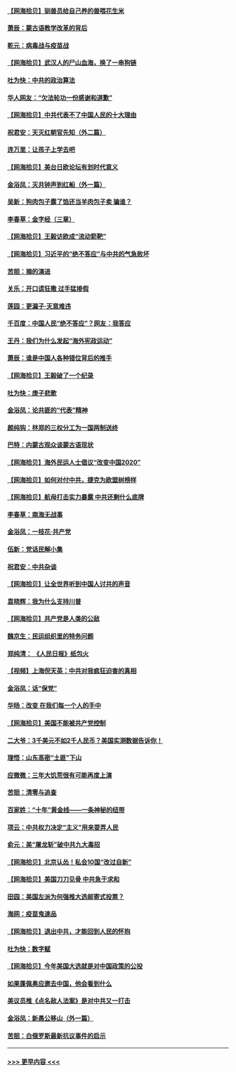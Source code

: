 #### [【网海拾贝】驯兽员给自己养的兽喂花生米](../pages/nsc993/n12393919.md?t=09110202) 
#### [萧辰：蒙古语教学改革的背后](../pages/nsc993/n12393677.md?t=09110202) 
#### [乾元：病毒战与疫苗战](../pages/nsc993/n12393107.md?t=09110202) 
#### [【网海拾贝】武汉人的尸山血海，换了一串狗链](../pages/nsc993/n12393043.md?t=09110202) 
#### [吐为快：中共的政治算法](../pages/nsc993/n12390506.md?t=09110202) 
#### [华人网友：“欠法轮功一份感谢和道歉”](../pages/nsc993/n12390098.md?t=09110202) 
#### [【网海拾贝】中共代表不了中国人民的十大理由](../pages/nsc993/n12388155.md?t=09110202) 
#### [祝君安：天灭红朝官先知（外二篇）](../pages/nsc993/n12387957.md?t=09110202) 
#### [连万里：让孩子上学去吧](../pages/nsc993/n12385309.md?t=09110202) 
#### [【网海拾贝】美台日欧论坛有划时代意义](../pages/nsc993/n12385232.md?t=09110202) 
#### [金浴凤：灭共钟声到红船（外一篇）](../pages/nsc993/n12385154.md?t=09110202) 
#### [吴新：狗肉包子露了馅还当羊肉包子卖 骗谁？](../pages/nsc993/n12385133.md?t=09110202) 
#### [李春草：金字经（三章）](../pages/nsc993/n12383691.md?t=09110202) 
#### [【网海拾贝】王毅访欧成“流动箭靶”](../pages/nsc993/n12383338.md?t=09110202) 
#### [【网海拾贝】习近平的“绝不答应”与中共的气急败坏](../pages/nsc993/n12382819.md?t=09110202) 
#### [苦胆：摘的演进](../pages/nsc993/n12382619.md?t=09110202) 
#### [关乐：开口谎狂撒 过手猛掺假](../pages/nsc993/n12382604.md?t=09110202) 
#### [莲园：更漏子‧天意难违](../pages/nsc993/n12382598.md?t=09110202) 
#### [千百度：中国人民“绝不答应”？网友：我答应](../pages/nsc993/n12382024.md?t=09110202) 
#### [王丹：我们为什么发起“海外宪政运动”](../pages/nsc993/n12380286.md?t=09110202) 
#### [萧辰：谁是中国人各种错位背后的推手](../pages/nsc993/n12379800.md?t=09110202) 
#### [【网海拾贝】王毅破了一个纪录](../pages/nsc993/n12379251.md?t=09110202) 
#### [吐为快：庚子悲歌](../pages/nsc993/n12378821.md?t=09110202) 
#### [金浴凤：论共匪的“代表”精神](../pages/nsc993/n12377546.md?t=09110202) 
#### [颜纯钩：林郑的三权分工为一国两制送终](../pages/nsc993/n12377306.md?t=09110202) 
#### [巴特：内蒙古观众谈蒙古语现状](../pages/nsc993/n12376923.md?t=09110202) 
#### [【网海拾贝】海外民运人士倡议“改变中国2020”](../pages/nsc993/n12376682.md?t=09110202) 
#### [【网海拾贝】如何对付中共，捷克为欧盟树榜样](../pages/nsc993/n12374209.md?t=09110202) 
#### [【网海拾贝】航母打击实力暴露 中共还剩什么底牌](../pages/nsc993/n12371825.md?t=09110202) 
#### [李春草：南海无战事](../pages/nsc993/n12371159.md?t=09110202) 
#### [金浴凤：一枝花·共产党](../pages/nsc993/n12368757.md?t=09110202) 
#### [伍新：党话民解小集](../pages/nsc993/n12366907.md?t=09110202) 
#### [祝君安：中共杂谈](../pages/nsc993/n12366076.md?t=09110202) 
#### [【网海拾贝】让全世界听到中国人讨共的声音](../pages/nsc993/n12365569.md?t=09110202) 
#### [袁晓辉：我为什么支持川普](../pages/nsc993/n12362670.md?t=09110202) 
#### [【网海拾贝】共产党是人类的公敌](../pages/nsc993/n12363182.md?t=09110202) 
#### [魏京生：民运组织里的特务问题](../pages/nsc993/n12363010.md?t=09110202) 
#### [郑纯清： 《人民日报》纸包火](../pages/nsc993/n12362706.md?t=09110202) 
#### [【视频】上海倪天英：中共对我疯狂迫害的真相](../pages/nsc993/n12356341.md?t=09110202) 
#### [金浴凤：话“保党”](../pages/nsc993/n12361867.md?t=09110202) 
#### [华旸：改变 在我们每一个人的手中](../pages/nsc993/n12361774.md?t=09110202) 
#### [【网海拾贝】美国不能被共产党控制](../pages/nsc993/n12360271.md?t=09110202) 
#### [二大爷：3千美元不如2千人民币？美国实测数据告诉你！](../pages/nsc993/n12358563.md?t=09110202) 
#### [理悟：山东高密“土匪”下山](../pages/nsc993/n12358535.md?t=09110202) 
#### [应微微：三年大饥荒很有可能再度上演](../pages/nsc993/n12358523.md?t=09110202) 
#### [苦胆：清零与追查](../pages/nsc993/n12358501.md?t=09110202) 
#### [百家姓：“十年”黄金线——一条神秘的纽带](../pages/nsc993/n12358319.md?t=09110202) 
#### [项云：中共权力决定“主义”用来耍弄人民](../pages/nsc993/n12358172.md?t=09110202) 
#### [俞元：美“屠龙斩”破中共九大毒招](../pages/nsc993/n12357822.md?t=09110202) 
#### [【网海拾贝】北京认怂！私会10国“改过自新”](../pages/nsc993/n12357784.md?t=09110202) 
#### [【网海拾贝】美国刀刀见骨 中共急于求和](../pages/nsc993/n12355511.md?t=09110202) 
#### [田园：美国左派为何强推大选邮寄式投票？](../pages/nsc993/n12352963.md?t=09110202) 
#### [海网：疫苗鬼速品](../pages/nsc993/n12354438.md?t=09110202) 
#### [【网海拾贝】退出中共，才能回到人民的怀抱](../pages/nsc993/n12352634.md?t=09110202) 
#### [吐为快：数字赋](../pages/nsc993/n12352317.md?t=09110202) 
#### [【网海拾贝】今年美国大选就是对中国政策的公投](../pages/nsc993/n12350973.md?t=09110202) 
#### [如果蓬佩奥应邀去中国，他会看到什么](../pages/nsc993/n12350945.md?t=09110202) 
#### [美议员推《点名敌人法案》是对中共又一打击](../pages/nsc993/n12350765.md?t=09110202) 
#### [金浴凤：新愚公移山（外一篇）](../pages/nsc993/n12350253.md?t=09110202) 
#### [苦胆：白俄罗斯最新抗议事件的启示](../pages/nsc993/n12349989.md?t=09110202) 

----
#### [ >>> 更早内容 <<< ](../indexes/nsc993-earlier.md)
